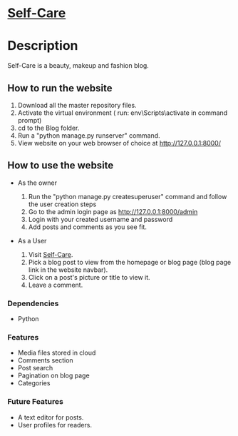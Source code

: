 # [Self-Care](https://self-care-blog.herokuapp.com)

# Description
Self-Care is a beauty, makeup and fashion blog.
 
## How to run the website
1. Download all the master repository files.
2. Activate the virtual environment ( run: env\Scripts\activate in command prompt) 
3. cd to the Blog folder.
4. Run a "python manage.py runserver" command.
5. View website on your web browser of choice at http://127.0.0.1:8000/

## How to use the website
* As the owner
  1. Run the "python manage.py createsuperuser" command and follow the user creation steps
  2. Go to the admin login page as http://127.0.0.1:8000/admin
  3. Login with your created username and password
  4. Add posts and comments as you see fit.

* As a User
  1. Visit [Self-Care](https://self-care-blog.herokuapp.com).
  2. Pick a blog post to view from the homepage or blog page (blog page link in the website navbar).
  3. Click on a post's picture or title to view it. 
  4. Leave a comment.

### Dependencies
* Python 

### Features
* Media files stored in cloud
* Comments section
* Post search
* Pagination on blog page
* Categories

### Future Features
* A text editor for posts.
* User profiles for readers.


